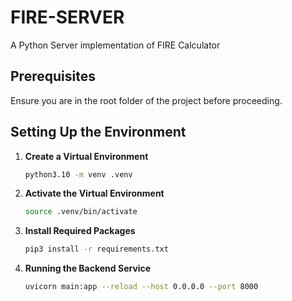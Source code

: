 # FIRE-SERVER
A Python Server implementation of FIRE Calculator

## Prerequisites
Ensure you are in the root folder of the project before proceeding.

## Setting Up the Environment

1. **Create a Virtual Environment**
   ```sh
   python3.10 -m venv .venv
2. **Activate the Virtual Environment**
   ```sh
   source .venv/bin/activate
3. **Install Required Packages**
   ```sh
   pip3 install -r requirements.txt
4. **Running the Backend Service**
   ```sh
   uvicorn main:app --reload --host 0.0.0.0 --port 8000


